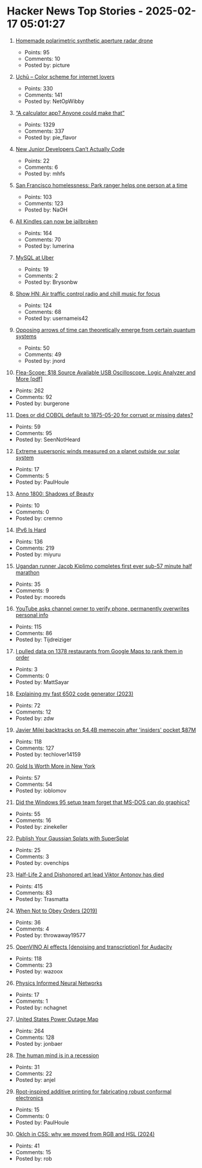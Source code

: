 # Hacker News Top Stories - 2025-02-17 05:01:27

1. [Homemade polarimetric synthetic aperture radar drone](https://hforsten.com/homemade-polarimetric-synthetic-aperture-radar-drone.html)
   - Points: 95
   - Comments: 10
   - Posted by: picture

2. [Uchū – Color scheme for internet lovers](https://uchu.style)
   - Points: 330
   - Comments: 141
   - Posted by: NetOpWibby

3. [“A calculator app? Anyone could make that”](https://chadnauseam.com/coding/random/calculator-app)
   - Points: 1329
   - Comments: 337
   - Posted by: pie_flavor

4. [New Junior Developers Can’t Actually Code](https://nmn.gl/blog/ai-and-learning)
   - Points: 22
   - Comments: 6
   - Posted by: mhfs

5. [San Francisco homelessness: Park ranger helps one person at a time](https://sfstandard.com/2025/02/08/golden-gate-park-ranger-homelessness/)
   - Points: 103
   - Comments: 123
   - Posted by: NaOH

6. [All Kindles can now be jailbroken](https://old.reddit.com/r/kindle/comments/1hrwytr/all_kindles_can_now_be_jailbroken/)
   - Points: 164
   - Comments: 70
   - Posted by: lumerina

7. [MySQL at Uber](https://www.uber.com/blog/mysql-at-uber/?uclick_id=8d2a6f71-8db1-4c60-b724-fc9bd70cd9fd)
   - Points: 19
   - Comments: 2
   - Posted by: Brysonbw

8. [Show HN: Air traffic control radio and chill music for focus](https://www.chillyatc.com/)
   - Points: 124
   - Comments: 68
   - Posted by: usernameis42

9. [Opposing arrows of time can theoretically emerge from certain quantum systems](https://www.surrey.ac.uk/news/physicists-uncover-evidence-two-arrows-time-emerging-quantum-realm)
   - Points: 50
   - Comments: 49
   - Posted by: jnord

10. [Flea-Scope: $18 Source Available USB Oscilloscope, Logic Analyzer and More [pdf]](https://rtestardi.github.io/usbte/flea-scope.pdf)
   - Points: 262
   - Comments: 92
   - Posted by: burgerone

11. [Does or did COBOL default to 1875-05-20 for corrupt or missing dates?](https://retrocomputing.stackexchange.com/questions/31288/does-or-did-cobol-default-to-1875-05-20-for-corrupt-or-missing-dates)
   - Points: 59
   - Comments: 95
   - Posted by: SeenNotHeard

12. [Extreme supersonic winds measured on a planet outside our solar system](https://phys.org/news/2025-01-extreme-supersonic-planet-solar.html)
   - Points: 17
   - Comments: 5
   - Posted by: PaulHoule

13. [Anno 1800: Shadows of Beauty](https://simonschreibt.de/gat/anno-1800-shadows-of-beauty/)
   - Points: 10
   - Comments: 0
   - Posted by: cremno

14. [IPv6 Is Hard](https://techlog.jenslink.net/posts/ipv6-is-hard/)
   - Points: 136
   - Comments: 219
   - Posted by: miyuru

15. [Ugandan runner Jacob Kiplimo completes first ever sub-57 minute half marathon](https://www.cnn.com/2025/02/16/sport/jacob-kiplimo-smashes-half-marathon-record-spt-intl/index.html)
   - Points: 35
   - Comments: 9
   - Posted by: mooreds

16. [YouTube asks channel owner to verify phone, permanently overwrites personal info](https://old.reddit.com/r/VirtualYoutubers/comments/1iqmul1/if_you_have_a_moment_i_need_your_help/)
   - Points: 115
   - Comments: 86
   - Posted by: Tijdreiziger

17. [I pulled data on 1378 restaurants from Google Maps to rank them in order](https://mattsayar.com/ranking-the-best-restaurants-in-colorado-springs/)
   - Points: 3
   - Comments: 0
   - Posted by: MattSayar

18. [Explaining my fast 6502 code generator (2023)](https://pubby.games/codegen.html)
   - Points: 72
   - Comments: 12
   - Posted by: zdw

19. [Javier Milei backtracks on $4.4B memecoin after 'insiders' pocket $87M](https://www.coindesk.com/business/2025/02/15/javier-milei-backtracks-on-usd4-4b-memecoin-after-insiders-pocket-usd87m)
   - Points: 118
   - Comments: 127
   - Posted by: techlover14159

20. [Gold Is Worth More in New York](https://www.bloomberg.com/opinion/articles/2025-02-13/gold-is-worth-more-in-new-york)
   - Points: 57
   - Comments: 54
   - Posted by: ioblomov

21. [Did the Windows 95 setup team forget that MS-DOS can do graphics?](https://devblogs.microsoft.com/oldnewthing/20250211-00/?p=110862)
   - Points: 55
   - Comments: 16
   - Posted by: zinekeller

22. [Publish Your Gaussian Splats with SuperSplat](https://blog.playcanvas.com/publish-your-gaussian-splats-with-supersplat/)
   - Points: 25
   - Comments: 3
   - Posted by: ovenchips

23. [Half-Life 2 and Dishonored art lead Viktor Antonov has died](https://www.eurogamer.net/half-life-2-and-dishonored-art-lead-viktor-antonov-dies-aged-just-52)
   - Points: 415
   - Comments: 83
   - Posted by: Trasmatta

24. [When Not to Obey Orders (2019)](https://warontherocks.com/2019/07/when-not-to-obey-orders/)
   - Points: 36
   - Comments: 4
   - Posted by: throwaway19577

25. [OpenVINO AI effects [denoising and transcription] for Audacity](https://www.audacityteam.org/blog/openvino-ai-effects/)
   - Points: 118
   - Comments: 23
   - Posted by: wazoox

26. [Physics Informed Neural Networks](https://nchagnet.pages.dev/blog/physics-informed-neural-networks/)
   - Points: 17
   - Comments: 1
   - Posted by: nchagnet

27. [United States Power Outage Map](https://poweroutage.us/)
   - Points: 264
   - Comments: 128
   - Posted by: jonbaer

28. [The human mind is in a recession](https://www.ft.com/content/c288abc6-24a4-4062-aeb4-05c463ae7289)
   - Points: 31
   - Comments: 22
   - Posted by: anjel

29. [Root-inspired additive printing for fabricating robust conformal electronics](https://www.nature.com/articles/s41378-024-00840-z)
   - Points: 15
   - Comments: 0
   - Posted by: PaulHoule

30. [Oklch in CSS: why we moved from RGB and HSL (2024)](https://evilmartians.com/chronicles/oklch-in-css-why-quit-rgb-hsl)
   - Points: 41
   - Comments: 15
   - Posted by: rob


